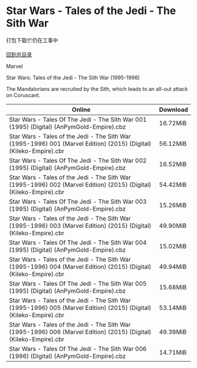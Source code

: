# Star Wars - Tales of the Jedi - The Sith War

打包下载📦仍在工事中

[回到总目录](/Catalogs.md)

Marvel

Star Wars: Tales of the Jedi - The Sith War (1995-1996)

The Mandalorians are recruited by the Sith, which leads to an all-out attack on Coruscant. 





Online | Download
--- | ---
Star Wars - Tales Of The Jedi - The Sith War 001 (1995) (Digital) (AnPymGold-Empire).cbz | 16.72MiB
Star Wars - Tales of the Jedi - The Sith War (1995-1996) 001 (Marvel Edition) (2015) (Digital) (Kileko-Empire).cbr | 56.12MiB
Star Wars - Tales Of The Jedi - The Sith War 002 (1995) (Digital) (AnPymGold-Empire).cbz | 16.52MiB
Star Wars - Tales of the Jedi - The Sith War (1995-1996) 002 (Marvel Edition) (2015) (Digital) (Kileko-Empire).cbr | 54.42MiB
Star Wars - Tales Of The Jedi - The Sith War 003 (1995) (Digital) (AnPymGold-Empire).cbz | 15.26MiB
Star Wars - Tales of the Jedi - The Sith War (1995-1996) 003 (Marvel Edition) (2015) (Digital) (Kileko-Empire).cbr | 49.90MiB
Star Wars - Tales Of The Jedi - The Sith War 004 (1995) (Digital) (AnPymGold-Empire).cbz | 15.02MiB
Star Wars - Tales of the Jedi - The Sith War (1995-1996) 004 (Marvel Edition) (2015) (Digital) (Kileko-Empire).cbr | 49.94MiB
Star Wars - Tales Of The Jedi - The Sith War 005 (1995) (Digital) (AnPymGold-Empire).cbz | 15.68MiB
Star Wars - Tales of the Jedi - The Sith War (1995-1996) 005 (Marvel Edition) (2015) (Digital) (Kileko-Empire).cbr | 53.14MiB
Star Wars - Tales of the Jedi - The Sith War (1995-1996) 006 (Marvel Edition) (2015) (Digital) (Kileko-Empire).cbr | 49.39MiB
Star Wars - Tales Of The Jedi - The Sith War 006 (1996) (Digital) (AnPymGold-Empire).cbz | 14.71MiB